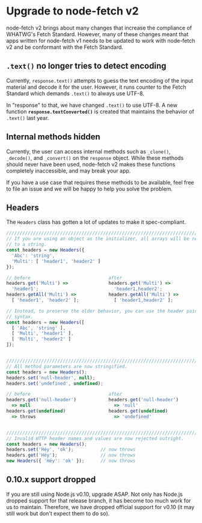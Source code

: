 # Upgrade to node-fetch v2

node-fetch v2 brings about many changes that increase the compliance of
WHATWG's Fetch Standard. However, many of these changes meant that apps written
for node-fetch v1 needs to be updated to work with node-fetch v2 and be
conformant with the Fetch Standard.

## `.text()` no longer tries to detect encoding

Currently, `response.text()` attempts to guess the text encoding of the input
material and decode it for the user. However, it runs counter to the Fetch
Standard which demands `.text()` to always use UTF-8.

In "response" to that, we have changed `.text()` to use UTF-8. A new function
**`response.textConverted()`** is created that maintains the behavior of
`.text()` last year.

## Internal methods hidden

Currently, the user can access internal methods such as `_clone()`,
`_decode()`, and `_convert()` on the `response` object. While these methods
should never have been used, node-fetch v2 makes these functions completely
inaccessible, and may break your app.

If you have a use case that requires these methods to be available, feel free
to file an issue and we will be happy to help you solve the problem.

## Headers

The `Headers` class has gotten a lot of updates to make it spec-compliant.

```js
//////////////////////////////////////////////////////////////////////////////
// If you are using an object as the initializer, all arrays will be reduced
// to a string.
const headers = new Headers({
  'Abc': 'string',
  'Multi': [ 'header1', 'header2' ]
});

// before                             after
headers.get('Multi') =>               headers.get('Multi') =>
  'header1';                            'header1,header2';
headers.getAll('Multi') =>            headers.getAll('Multi') =>
  [ 'header1', 'header2' ];             [ 'header1,header2' ];

// Instead, to preserve the older behavior, you can use the header pair array
// syntax.
const headers = new Headers([
  [ 'Abc', 'string' ],
  [ 'Multi', 'header1' ],
  [ 'Multi', 'header2' ]
]);


//////////////////////////////////////////////////////////////////////////////
// All method parameters are now stringified.
const headers = new Headers();
headers.set('null-header', null);
headers.set('undefined', undefined);

// before                             after
headers.get('null-header')            headers.get('null-header')
  => null                               => 'null'
headers.get(undefined)                headers.get(undefined)
  => throws                             => 'undefined'


//////////////////////////////////////////////////////////////////////////////
// Invalid HTTP header names and values are now rejected outright.
const headers = new Headers();
headers.set('Héy', 'ok');          // now throws
headers.get('Héy');                // now throws
new Headers({ 'Héy': 'ok' });      // now throws
```

## 0.10.x support dropped

If you are still using Node.js v0.10, upgrade ASAP. Not only has Node.js
dropped support for that release branch, it has become too much work for us to
maintain. Therefore, we have dropped official support for v0.10 (it may still
work but don't expect them to do so).
